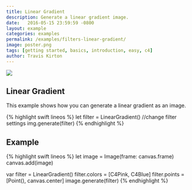 ```yaml
---
title: Linear Gradient
description: Generate a linear gradient image.
date:   2016-05-15 23:59:59 -0800
layout: example
categories: examples
permalink: /examples/filters-linear-gradient/
image: poster.png
tags: [getting started, basics, introduction, easy, c4]
author: Travis Kirton
---
```

![](linear-gradient.png)

## Linear Gradient
This example shows how you can generate a linear gradient as an image.

{% highlight swift lineos %}
let filter = LinearGradient()
//change filter settings
img.generate(filter)
{% endhighlight %}

## Example
{% highlight swift lineos %}
let image = Image(frame: canvas.frame)
canvas.add(image)

var filter = LinearGradient()
filter.colors = [C4Pink, C4Blue]
filter.points = [Point(), canvas.center]
image.generate(filter)
{% endhighlight %}
